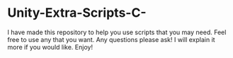 # Unity-Extra-Scripts-C-
I have made this repository to help you use scripts that you may need. Feel free to use any that you want. Any questions please ask! I will explain it more if you would like. Enjoy!
